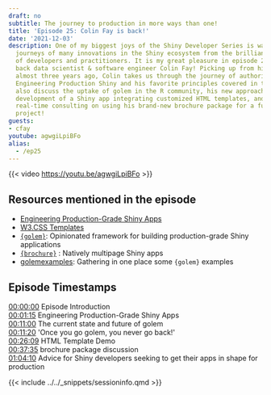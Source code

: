 ```yaml
---
draft: no
subtitle: The journey to production in more ways than one!
title: 'Episode 25: Colin Fay is back!'
date: '2021-12-03'
description: One of my biggest joys of the Shiny Developer Series is watching the
  journeys of many innovations in the Shiny ecosystem from the brilliant community
  of developers and practitioners. It is my great pleasure in episode 25 to welcome
  back data scientist & software engineer Colin Fay! Picking up from his last appearance
  almost three years ago, Colin takes us through the journey of authoring the recently-published
  Engineering Production Shiny and his favorite principles covered in the book. We
  also discuss the uptake of golem in the R community, his new approaches to starting
  development of a Shiny app integrating customized HTML templates, and even a little
  real-time consulting on using his brand-new brochure package for a fun learning
  project!
guests: 
- cfay
youtube: agwgiLpiBFo
alias: 
  - /ep25
---
```


{{< video https://youtu.be/agwgiLpiBFo >}}

## Resources mentioned in the episode

- [Engineering Production-Grade Shiny Apps](https://engineering-shiny.org/)
- [W3.CSS Templates](https://www.w3schools.com/w3css/w3css_templates.asp)
- [`{golem}`](https://thinkr-open.github.io/golem/): Opinionated framework for building production-grade Shiny applications
- [`{brochure}`](https://github.com/ColinFay/brochure) : Natively multipage Shiny apps
- [golemexamples](https://github.com/ColinFay/golemexamples): Gathering in one place some `{golem}` examples

## Episode Timestamps

[00:00:00](https://youtube.com/watch?v=agwgiLpiBFo&t=0s) Episode Introduction </br>
[00:01:15](https://youtube.com/watch?v=agwgiLpiBFo&t=75s) Engineering Production-Grade Shiny Apps </br>
[00:11:00](https://youtube.com/watch?v=agwgiLpiBFo&t=660s) The current state and future of golem </br>
[00:11:20](https://youtube.com/watch?v=agwgiLpiBFo&t=680s) 'Once you go golem, you never go back!' </br>
[00:26:09](https://youtube.com/watch?v=agwgiLpiBFo&t=1569s) HTML Template Demo </br>
[00:37:35](https://youtube.com/watch?v=agwgiLpiBFo&t=2255s) brochure package discussion </br>
[01:04:10](https://youtube.com/watch?v=agwgiLpiBFo&t=3850s) Advice for Shiny developers seeking to get their apps in shape for production </br>

{{< include ../../_snippets/sessioninfo.qmd >}}
